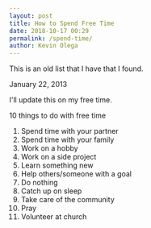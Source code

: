 ```yaml
--- 
layout: post 
title: How to Spend Free Time
date: 2018-10-17 00:29
permalink: /spend-time/ 
author: Kevin Olega 
--- 
```

This is an old list that I have that I found.

January 22, 2013

I'll update this on my free time.

10 things to do with free time

1. Spend time with your partner
2. Spend time with your family
3. Work on a hobby
4. Work on a side project
5. Learn something new
6. Help others/someone with a goal
7. Do nothing
8. Catch up on sleep
9. Take care of the community
10. Pray
11. Volunteer at church